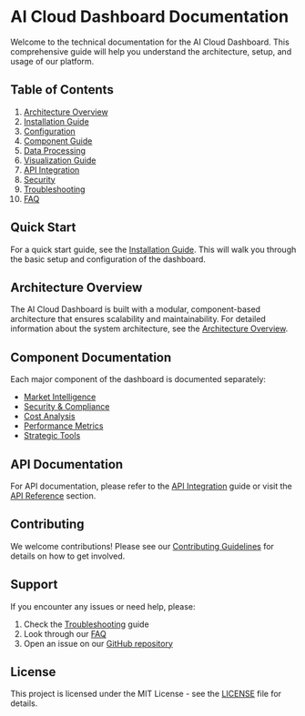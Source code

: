 # AI Cloud Dashboard Documentation

Welcome to the technical documentation for the AI Cloud Dashboard. This comprehensive guide will help you understand the architecture, setup, and usage of our platform.

## Table of Contents

1. [Architecture Overview](architecture.md)
2. [Installation Guide](installation.md)
3. [Configuration](configuration.md)
4. [Component Guide](components.md)
5. [Data Processing](data-processing.md)
6. [Visualization Guide](visualization.md)
7. [API Integration](api-integration.md)
8. [Security](security.md)
9. [Troubleshooting](troubleshooting.md)
10. [FAQ](faq.md)

## Quick Start

For a quick start guide, see the [Installation Guide](installation.md). This will walk you through the basic setup and configuration of the dashboard.

## Architecture Overview

The AI Cloud Dashboard is built with a modular, component-based architecture that ensures scalability and maintainability. For detailed information about the system architecture, see the [Architecture Overview](architecture.md).

## Component Documentation

Each major component of the dashboard is documented separately:

- [Market Intelligence](components.md#market-intelligence)
- [Security & Compliance](components.md#security-compliance)
- [Cost Analysis](components.md#cost-analysis)
- [Performance Metrics](components.md#performance-metrics)
- [Strategic Tools](components.md#strategic-tools)

## API Documentation

For API documentation, please refer to the [API Integration](api-integration.md) guide or visit the [API Reference](../api-docs/index.md) section.

## Contributing

We welcome contributions! Please see our [Contributing Guidelines](../CONTRIBUTING.md) for details on how to get involved.

## Support

If you encounter any issues or need help, please:

1. Check the [Troubleshooting](troubleshooting.md) guide
2. Look through our [FAQ](faq.md)
3. Open an issue on our [GitHub repository](https://github.com/dbsectrainer/ai-cloud-dashboard/issues)

## License

This project is licensed under the MIT License - see the [LICENSE](../LICENSE) file for details.
